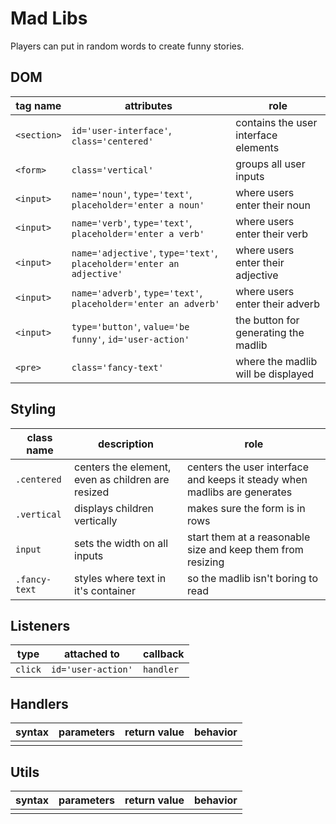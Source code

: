 # Mad Libs

Players can put in random words to create funny stories.

## DOM

| tag name    | attributes                                                            | role                                 |
| ----------- | --------------------------------------------------------------------- | ------------------------------------ |
| `<section>` | `id='user-interface'`, `class='centered'`                             | contains the user interface elements |
| `<form>`    | `class='vertical'`                                                    | groups all user inputs               |
| `<input>`   | `name='noun'`, `type='text'`, `placeholder='enter a noun'`            | where users enter their noun         |
| `<input>`   | `name='verb'`, `type='text'`, `placeholder='enter a verb'`            | where users enter their verb         |
| `<input>`   | `name='adjective'`, `type='text'`, `placeholder='enter an adjective'` | where users enter their adjective    |
| `<input>`   | `name='adverb'`, `type='text'`, `placeholder='enter an adverb'`       | where users enter their adverb       |
| `<input>`   | `type='button'`, `value='be funny'`, `id='user-action'`               | the button for generating the madlib |
| `<pre>`     | `class='fancy-text'`                                                  | where the madlib will be displayed   |

## Styling

| class name    | description                                       | role                                                                      |
| ------------- | ------------------------------------------------- | ------------------------------------------------------------------------- |
| `.centered`   | centers the element, even as children are resized | centers the user interface and keeps it steady when madlibs are generates |
| `.vertical`   | displays children vertically                      | makes sure the form is in rows                                            |
| `input`       | sets the width on all inputs                      | start them at a reasonable size and keep them from resizing               |
| `.fancy-text` | styles where text in it's container               | so the madlib isn't boring to read                                        |

## Listeners

| type    | attached to        | callback  |
| ------- | ------------------ | --------- |
| `click` | `id='user-action'` | `handler` |

## Handlers

| syntax | parameters | return value | behavior |
| ------ | ---------- | ------------ | -------- |
|        |            |              |          |

## Utils

| syntax | parameters | return value | behavior |
| ------ | ---------- | ------------ | -------- |
|        |            |              |          |
